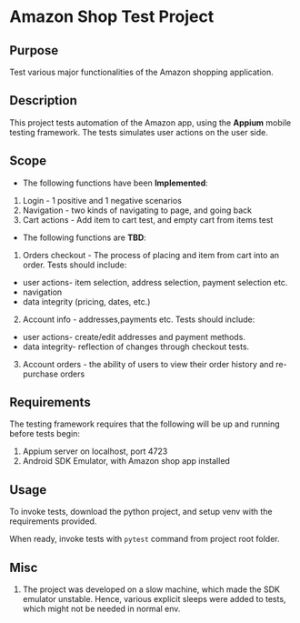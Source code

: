 # Amazon Shop Test Project

## Purpose
Test various major functionalities of the Amazon shopping application.

## Description

This project tests automation of the Amazon app, using the **Appium** mobile testing framework. The tests simulates user actions on the user side.

## Scope

* The following functions have been **Implemented**:
1. Login - 1 positive and 1 negative scenarios
2. Navigation - two kinds of navigating to page, and going back
3. Cart actions - Add item to cart test, and empty cart from items test

* The following functions are **TBD**:
  
1. Orders checkout -  The process of placing and item from cart into an order. Tests should include:
  -  user actions- item selection, address selection,  payment selection etc.
  -  navigation
  -  data integrity (pricing, dates, etc.)
    
2. Account info - addresses,payments  etc. Tests should include:
  -  user actions- create/edit addresses and payment methods.
  -  data integrity- reflection of changes through checkout tests.

3. Account orders - the ability of users to view their order history and re-purchase orders

## Requirements
The testing framework requires that the following will be up and running before tests begin:
1. Appium server on localhost, port 4723
2. Android SDK Emulator, with Amazon shop app installed
   

## Usage
To invoke tests, download the python project, and setup venv with the requirements provided.

When ready, invoke tests with `pytest` command from project root folder.


## Misc
1. The project was developed on a slow machine, which made the SDK emulator unstable. Hence, various explicit sleeps were added to tests, which might not be needed in normal env.

